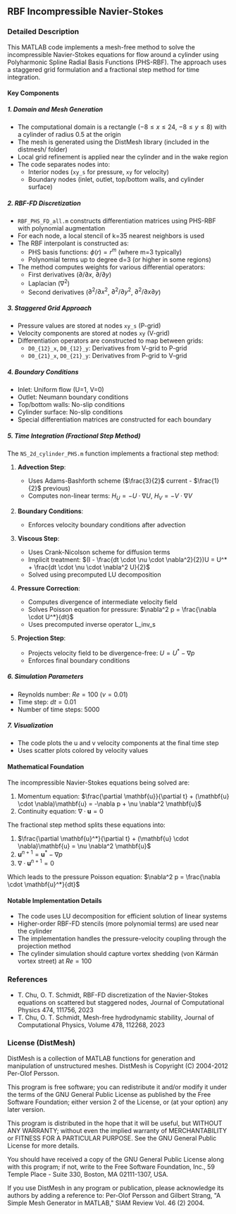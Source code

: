## RBF Incompressible Navier-Stokes

### Detailed Description

This MATLAB code implements a mesh-free method to solve the incompressible Navier-Stokes equations for flow around a cylinder using Polyharmonic Spline Radial Basis Functions (PHS-RBF). The approach uses a staggered grid formulation and a fractional step method for time integration.

#### Key Components

##### 1. Domain and Mesh Generation
- The computational domain is a rectangle ($-8 \leq x \leq 24$, $-8 \leq y \leq 8$) with a cylinder of radius 0.5 at the origin
- The mesh is generated using the DistMesh library (included in the distmesh/ folder)
- Local grid refinement is applied near the cylinder and in the wake region
- The code separates nodes into:
  - Interior nodes (`xy_s` for pressure, `xy` for velocity)
  - Boundary nodes (inlet, outlet, top/bottom walls, and cylinder surface)

##### 2. RBF-FD Discretization
- `RBF_PHS_FD_all.m` constructs differentiation matrices using PHS-RBF with polynomial augmentation
- For each node, a local stencil of k=35 nearest neighbors is used
- The RBF interpolant is constructed as:
  - PHS basis functions: $\phi(r) = r^m$ (where m=3 typically)
  - Polynomial terms up to degree d=3 (or higher in some regions)
- The method computes weights for various differential operators:
  - First derivatives ($\partial/\partial x$, $\partial/\partial y$)
  - Laplacian ($\nabla^2$)
  - Second derivatives ($\partial^2/\partial x^2$, $\partial^2/\partial y^2$, $\partial^2/\partial x \partial y$)

##### 3. Staggered Grid Approach
- Pressure values are stored at nodes `xy_s` (P-grid)
- Velocity components are stored at nodes `xy` (V-grid)
- Differentiation operators are constructed to map between grids:
  - `D0_{12}_x`, `D0_{12}_y`: Derivatives from V-grid to P-grid
  - `D0_{21}_x`, `D0_{21}_y`: Derivatives from P-grid to V-grid

##### 4. Boundary Conditions
- Inlet: Uniform flow (U=1, V=0)
- Outlet: Neumann boundary conditions
- Top/bottom walls: No-slip conditions
- Cylinder surface: No-slip conditions
- Special differentiation matrices are constructed for each boundary

##### 5. Time Integration (Fractional Step Method)
The `NS_2d_cylinder_PHS.m` function implements a fractional step method:

1. **Advection Step**:
   - Uses Adams-Bashforth scheme ($\frac{3}{2}$ current - $\frac{1}{2}$ previous)
   - Computes non-linear terms: $H_U = -U \cdot \nabla U$, $H_V = -V \cdot \nabla V$

2. **Boundary Conditions**:
   - Enforces velocity boundary conditions after advection

3. **Viscous Step**:
   - Uses Crank-Nicolson scheme for diffusion terms
   - Implicit treatment: $(I - \frac{dt \cdot \nu \cdot \nabla^2}{2})U = U^* + \frac{dt \cdot \nu \cdot \nabla^2 U}{2}$
   - Solved using precomputed LU decomposition

4. **Pressure Correction**:
   - Computes divergence of intermediate velocity field
   - Solves Poisson equation for pressure: $\nabla^2 p = \frac{\nabla \cdot U^*}{dt}$
   - Uses precomputed inverse operator L_inv_s

5. **Projection Step**:
   - Projects velocity field to be divergence-free: $U = U^* - \nabla p$
   - Enforces final boundary conditions

##### 6. Simulation Parameters
- Reynolds number: $Re = 100$ ($\nu = 0.01$)
- Time step: $dt = 0.01$
- Number of time steps: $5000$

##### 7. Visualization
- The code plots the u and v velocity components at the final time step
- Uses scatter plots colored by velocity values

#### Mathematical Foundation

The incompressible Navier-Stokes equations being solved are:

1. Momentum equation: $\frac{\partial \mathbf{u}}{\partial t} + (\mathbf{u} \cdot \nabla)\mathbf{u} = -\nabla p + \nu \nabla^2 \mathbf{u}$
2. Continuity equation: $\nabla \cdot \mathbf{u} = 0$

The fractional step method splits these equations into:
1. $\frac{\partial \mathbf{u}^*}{\partial t} + (\mathbf{u} \cdot \nabla)\mathbf{u} = \nu \nabla^2 \mathbf{u}$
2. $\mathbf{u}^{n+1} = \mathbf{u}^* - \nabla p$
3. $\nabla \cdot \mathbf{u}^{n+1} = 0$

Which leads to the pressure Poisson equation: $\nabla^2 p = \frac{\nabla \cdot \mathbf{u}^*}{dt}$

#### Notable Implementation Details
- The code uses LU decomposition for efficient solution of linear systems
- Higher-order RBF-FD stencils (more polynomial terms) are used near the cylinder
- The implementation handles the pressure-velocity coupling through the projection method
- The cylinder simulation should capture vortex shedding (von Kármán vortex street) at $Re=100$

### References
- T. Chu, O. T. Schmidt, RBF-FD discretization of the Navier-Stokes equations on scattered but staggered nodes, Journal of Computational Physics 474, 111756, 2023
- T. Chu, O. T. Schmidt, Mesh-free hydrodynamic stability, Journal of Computational Physics, Volume 478, 112268, 2023

### License (DistMesh)

DistMesh is a collection of MATLAB functions for generation and
manipulation of unstructured meshes. DistMesh is Copyright (C) 2004-2012
Per-Olof Persson.

This program is free software; you can redistribute it and/or modify it
under the terms of the GNU General Public License as published by the
Free Software Foundation; either version 2 of the License, or (at your
option) any later version.

This program is distributed in the hope that it will be useful, but
WITHOUT ANY WARRANTY; without even the implied warranty of
MERCHANTABILITY or FITNESS FOR A PARTICULAR PURPOSE. See the GNU General
Public License for more details.

You should have received a copy of the GNU General Public License along
with this program; if not, write to the Free Software Foundation, Inc.,
59 Temple Place - Suite 330, Boston, MA 02111-1307, USA.

If you use DistMesh in any program or publication, please acknowledge
its authors by adding a reference to: Per-Olof Persson and Gilbert
Strang, "A Simple Mesh Generator in MATLAB," SIAM Review Vol. 46 (2)
2004.